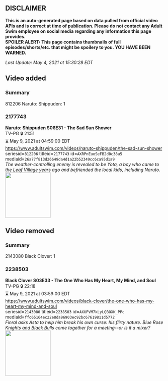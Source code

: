 ## DISCLAIMER
**This is an auto-generated page based on data pulled from official video APIs and is correct at time of publication. Please do not contact any Adult Swim employee on social media regarding any information this page provides.**  
**SPOILER ALERT: This page contains thumbnails of full episodes/shorts/etc. that might be spoilery to you. YOU HAVE BEEN WARNED.**  

_Last Update: May 4, 2021 at 15:30:28 EDT_
## Video added
### Summary
812206 Naruto: Shippuden: 1  
### 2177743
**Naruto: Shippuden S06E31 - The Sad Sun Shower**  
TV-PG 🔒 21:51  
⌛ May 9, 2021 at 04:59:00 EDT  
https://www.adultswim.com/videos/naruto-shippuden/the-sad-sun-shower  
seriesid=`812206` titleid=`2177743` id=`AXRPnEuoSeFB2d0c38u5` mediaid=`26a77f813d26649da4d1a22b52349cc6ca95d1a9`  
_The weather-controlling enemy is revealed to be Yota, a boy who came to the Leaf Village years ago and befriended the local kids, including Naruto._  
<a href="https://media.cdn.adultswim.com/uploads/20200902/thumbnails/2_20921217542-narutoshippuden_314_TheSadSunShower.jpg"><img src="https://media.cdn.adultswim.com/uploads/20200902/thumbnails/2_20921217542-narutoshippuden_314_TheSadSunShower.jpg" height="144px" /></a>
## Video removed
### Summary
2143080 Black Clover: 1  
### 2238503
**Black Clover S03E33 - The One Who Has My Heart, My Mind, and Soul**  
TV-PG 🔒 22:18  
⌛ May 9, 2021 at 03:59:00 EDT  
https://www.adultswim.com/videos/black-clover/the-one-who-has-my-heart-my-mind-and-soul  
seriesid=`2143080` titleid=`2238503` id=`AXUPVM7kLyLQBOXK_PPc` mediaid=`ffc65164ec22e8da96903ec92bc67619811d5772`  
_Finral asks Asta to help him break his own curse: his flirty nature. Blue Rose Knights and Black Bulls come together for a meeting--or is it a mixer?_  
<a href="https://media.cdn.adultswim.com/uploads/20201009/thumbnails/2_201091746546-BlackClover_135.jpg"><img src="https://media.cdn.adultswim.com/uploads/20201009/thumbnails/2_201091746546-BlackClover_135.jpg" height="144px" /></a>
